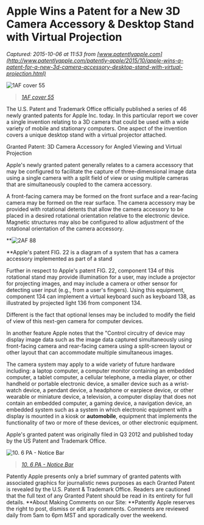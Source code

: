 # Apple Wins a Patent for a New 3D Camera Accessory & Desktop Stand with Virtual Projection

_Captured: 2015-10-06 at 11:53 from [www.patentlyapple.com](http://www.patentlyapple.com/patently-apple/2015/10/apple-wins-a-patent-for-a-new-3d-camera-accessory-desktop-stand-with-virtual-projection.html)_

![1AF cover 55](http://www.patentlyapple.com/.a/6a0120a5580826970c01b7c7d97a15970b-800wi)

> _[1AF cover 55](http://www.patentlyapple.com/.a/6a0120a5580826970c01b7c7d97a15970b-pi)_

The U.S. Patent and Trademark Office officially published a series of 46 newly granted patents for Apple Inc. today. In this particular report we cover a single invention relating to a 3D camera that could be used with a wide variety of mobile and stationary computers. One aspect of the invention covers a unique desktop stand with a virtual projector attached.

Granted Patent: 3D Camera Accessory for Angled Viewing and Virtual Projection

Apple's newly granted patent generally relates to a camera accessory that may be configured to facilitate the capture of three-dimensional image data using a single camera with a split field of view or using multiple cameras that are simultaneously coupled to the camera accessory.

A front-facing camera may be formed on the front surface and a rear-facing camera may be formed on the rear surface. The camera accessory may be provided with rotational detents that allow the camera accessory to be placed in a desired rotational orientation relative to the electronic device. Magnetic structures may also be configured to allow adjustment of the rotational orientation of the camera accessory.

**![2AF 88](http://www.patentlyapple.com/.a/6a0120a5580826970c01b7c7d97a9e970b-800wi)

**Apple's patent FIG. 22 is a diagram of a system that has a camera accessory implemented as part of a stand

Further in respect to Apple's patent FIG. 22, component 134 of this rotational stand may provide illumination for a user, may include a projector for projecting images, and may include a camera or other sensor for detecting user input (e.g., from a user's fingers). Using this equipment, component 134 can implement a virtual keyboard such as keyboard 138, as illustrated by projected light 136 from component 134.

Different is the fact that optional lenses may be included to modify the field of view of this next-gen camera for computer devices.

In another feature Apple notes that the "Control circuitry of device may display image data such as the image data captured simultaneously using front-facing camera and rear-facing camera using a split-screen layout or other layout that can accommodate multiple simultaneous images.

The camera system may apply to a wide variety of future hardware including: a laptop computer, a computer monitor containing an embedded computer, a tablet computer, a cellular telephone, a media player, or other handheld or portable electronic device, a smaller device such as a wrist-watch device, a pendant device, a headphone or earpiece device, or other wearable or miniature device, a television, a computer display that does not contain an embedded computer, a gaming device, a navigation device, an embedded system such as a system in which electronic equipment with a display is mounted in a kiosk or **automobile**, equipment that implements the functionality of two or more of these devices, or other electronic equipment.

Apple's granted patent was originally filed in Q3 2012 and published today by the US Patent and Trademark Office.

![10. 6  PA - Notice Bar](http://www.patentlyapple.com/.a/6a0120a5580826970c01b8d1636b1f970c-800wi)

> _[10\. 6 PA - Notice Bar](http://www.patentlyapple.com/.a/6a0120a5580826970c01b8d1636b1f970c-pi)_

Patently Apple presents only a brief summary of granted patents with associated graphics for journalistic news purposes as each Granted Patent is revealed by the U.S. Patent & Trademark Office. Readers are cautioned that the full text of any Granted Patent should be read in its entirety for full details. **About Making Comments on our Site: **Patently Apple reserves the right to post, dismiss or edit any comments. Comments are reviewed daily from 5am to 6pm MST and sporadically over the weekend.
